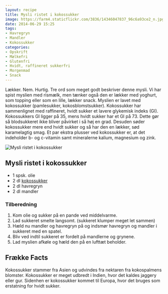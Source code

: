 ```yaml
---
layout: recipe
title: Mysli ristet i kokossukker
image: https://farm4.staticflickr.com/3836/14346047837_96c6a93ce2_n.jpg
date: 2014-06-29 15:25
tags:
- Havregryn
- Mandler
- Kokossukker
categories:
- Opskrift
- Mælkefri
- Glutenfri
- Hvidt, raffineret sukkerfri
- Morgenmad
- Snack
---
```


Lækker. Nem. Hurtig. Tre ord som meget godt beskriver denne mysli. Vi har spist myslien med rismælk, men tænker også den er lækker med yoghurt, som topping eller som en lille, lækker snack. Myslien er lavet med kokossukker (pamlesukker, kokosblomstsukker). Kokossukker har sammenlignet med raffineret, hvidt sukker et lavere glykemisk indeks (GI). Kokossukkers GI ligger på 35, mens hvidt sukker har et GI på 73. Dette gør så blodsukkeret ikke bliver påvirket i så høj en grad. Desuden søder kokossukker mere end hvidt sukker og så har den en lækker, sød karamelagtig smag. Et par ekstra plusser ved kokossukker er, at det indeholder b- og c-vitamin samt mineralerne kalium, magnesium og zink. 

![Mysli ristet i kokossukker](https://farm4.staticflickr.com/3836/14346047837_96c6a93ce2_z.jpg)


## Mysli ristet i kokossukker 
- 1 spsk. olie
- 2 dl [kokossukker](http://www.urtekram.dk/produkter/foedevarer/bagning/kokossukker-oeko-280-g)
- 2 dl havregryn
- 2 dl mandler


### Tilberedning
1. Kom olie og sukker på en pande ved middelvarme. 
2. Lad sukkeret smelte langsomt. (sukkeret klumper meget let sammen) 
3. Hæld nu mandler og havregryn på og indsmør havregryn og mandler i sukkeret med en spatel.
4.  Bliv ved indtil sukkeret er fordelt på mandlerne og grynene.
5. Lad myslien afkøle og hæld den på en lufttæt beholder.








## Frække Facts
Kokossukker stammer fra Asien og udvindes fra nektaren fra kokospalmens blomster. Kokossukker er meget udbredt i Indien, hvor det kaldes jaggery eller gur. Sidenhen er kokossukker kommet til Europa, hvor det bruges som erstatning for hvidt sukker. 
